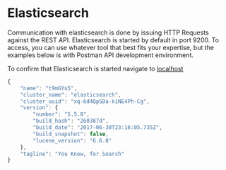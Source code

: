 # Elasticsearch 

Communication with elasticsearch is done by issuing HTTP Requests against the REST API. 
Elasticsearch is started by default in port 9200. To access, you can use whatever tool that best fits your expertise, 
but the examples below is with Postman API development environment. 

To confirm that Elasticsearch is started navigate to [localhost](http://localhost:9200)
```javascript
{
    "name": "t9mGYu5",
    "cluster_name": "elasticsearch",
    "cluster_uuid": "xq-6d4QpSDa-kiNE4Ph-Cg",
    "version": {
        "number": "5.5.0",
        "build_hash": "260387d",
        "build_date": "2017-06-30T23:16:05.735Z",
        "build_snapshot": false,
        "lucene_version": "6.6.0"
    },
    "tagline": "You Know, for Search"
}
```